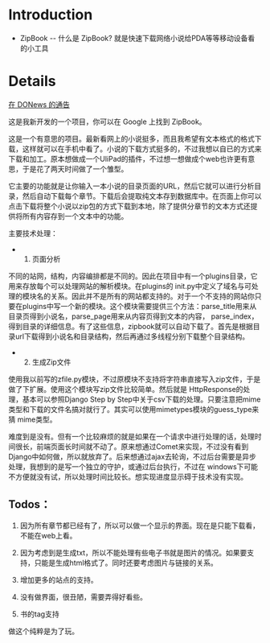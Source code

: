 # Introduction #

  * ZipBook -- 什么是 ZipBook? 就是快速下载网络小说给PDA等等移动设备看的小工具


# Details #
[在 DONews 的通告](http://blog.donews.com/limodou/archive/2007/06/10/1174175.aspx)

这是我新开发的一个项目，你可以在 Google 上找到 ZipBook。

这是一个有意思的项目。最新看网上的小说挺多，而且我希望有文本格式的格式下载，这样就可以在手机中看了。小说的下载方式挺多的，不过我想以自已的方式来下载和加工。原本想做成一个UliPad的插件，不过想一想做成个web也许更有意思，于是花了两天时间做了一个雏型。

它主要的功能就是让你输入一本小说的目录页面的URL，然后它就可以进行分析目录，然后自动下载每个章节。下载后会提取纯文本存到数据库中。在页面上你可以点击下载将整个小说以zip包的方式下载到本地，除了提供分章节的文本方式还提供将所有内容存到一个文本中的功能。

主要技术处理：

  * 1. 页面分析

不同的站网，结构，内容编排都是不同的。因此在项目中有一个plugins目录，它用来存放每个可以处理网站的解析模块。在plugins的
init.py中定义了域名与可处理的模块名的关系。因此并不是所有的网站都支持的。对于一个不支持的网站你只要在plugins中写一个新的模块。这个模块需要提供三个方法：parse\_title用来从目录页得到小说名，parse\_page用来从内容页得到文本的内容，
parse\_index，得到目录的详细信息。有了这些信息，zipbook就可以自动下载了。首先是根据目录url下载得到小说名和目录结构，然后再通过多线程分别下载整个目录结构。

  * 2. 生成Zip文件

使用我以前写的zfile.py模块，不过原模块不支持将字符串直接写入zip文件，于是做了下扩展。使用这个模块写zip文件比较简单。然后就是
HttpResponse的处理，基本可以参照Django Step by
Step中关于csv下载的处理。只要注意把mime类型和下载的文件名搞对就行了。其实可以使用mimetypes模块的guess\_type来猜
mime类型。

难度到是没有。但有一个比较麻烦的就是如果在一个请求中进行处理的话，处理时间很长，前端页面长时间就不动了。原来想通过Comet来实现，不过没有看到Django中如何做，所以就放弃了。后来想通过ajax去轮询，不过后台需要是异步处理，我想到的是写一个独立的守护，或通过后台执行，不过在
windows下可能不方便就没有试，所以处理时间比较长。想实现进度显示碍于技术没有实现。


## Todos： ##

1. 因为所有章节都已经有了，所以可以做一个显示的界面。现在是只能下载看，不能在web上看。

2. 因为考虑到是生成txt，所以不能处理有些电子书就是图片的情况。如果要支持，只能是生成html格式了。同时还要考虑图片与链接的关系。

3. 增加更多的站点的支持。

4. 没有做界面，很丑陋，需要弄得好看些。

5. 书的tag支持

做这个纯粹是为了玩。
